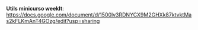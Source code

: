**Utils minicurso weekIt**: https://docs.google.com/document/d/1500lv3RDNYCX9M2GHXk87ktvktMas2kFLKmAnT4GOzg/edit?usp=sharing
